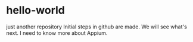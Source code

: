# hello-world
just another repository
Initial steps in github are made. We will see what's next. I need to know more about Appium. 
